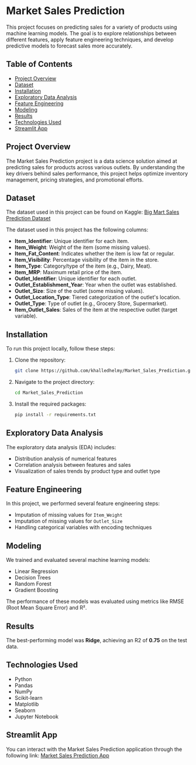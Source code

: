 # Market Sales Prediction

This project focuses on predicting sales for a variety of products using machine learning models. The goal is to explore relationships between different features, apply feature engineering techniques, and develop predictive models to forecast sales more accurately.

## Table of Contents
- [Project Overview](#project-overview)
- [Dataset](#dataset)
- [Installation](#installation)
- [Exploratory Data Analysis](#exploratory-data-analysis)
- [Feature Engineering](#feature-engineering)
- [Modeling](#modeling)
- [Results](#results)
- [Technologies Used](#technologies-used)
- [Streamlit App](#Streamlit-App)


## Project Overview
The Market Sales Prediction project is a data science solution aimed at predicting sales for products across various outlets. By understanding the key drivers behind sales performance, this project helps optimize inventory management, pricing strategies, and promotional efforts.

## Dataset
The dataset used in this project can be found on Kaggle: [Big Mart Sales Prediction Dataset](https://www.kaggle.com/datasets/shivan118/big-mart-sales-prediction-datasets)

The dataset used in this project has the following columns:
- **Item_Identifier**: Unique identifier for each item.
- **Item_Weight**: Weight of the item (some missing values).
- **Item_Fat_Content**: Indicates whether the item is low fat or regular.
- **Item_Visibility**: Percentage visibility of the item in the store.
- **Item_Type**: Category/type of the item (e.g., Dairy, Meat).
- **Item_MRP**: Maximum retail price of the item.
- **Outlet_Identifier**: Unique identifier for each outlet.
- **Outlet_Establishment_Year**: Year when the outlet was established.
- **Outlet_Size**: Size of the outlet (some missing values).
- **Outlet_Location_Type**: Tiered categorization of the outlet's location.
- **Outlet_Type**: Type of outlet (e.g., Grocery Store, Supermarket).
- **Item_Outlet_Sales**: Sales of the item at the respective outlet (target variable).

## Installation
To run this project locally, follow these steps:

1. Clone the repository:
    ```bash
    git clone https://github.com/khalledhelmy/Market_Sales_Prediction.git
    ```
2. Navigate to the project directory:
    ```bash
    cd Market_Sales_Prediction
    ```
3. Install the required packages:
    ```bash
    pip install -r requirements.txt
    ```

## Exploratory Data Analysis
The exploratory data analysis (EDA) includes:
- Distribution analysis of numerical features
- Correlation analysis between features and sales
- Visualization of sales trends by product type and outlet type

## Feature Engineering
In this project, we performed several feature engineering steps:
- Imputation of missing values for `Item_Weight`
- Imputation of missing values for `Outlet_Size`
- Handling categorical variables with encoding techniques

## Modeling
We trained and evaluated several machine learning models:
- Linear Regression
- Decision Trees
- Random Forest
- Gradient Boosting

The performance of these models was evaluated using metrics like RMSE (Root Mean Square Error) and R².

## Results
The best-performing model was **Ridge**, achieving an R2 of **0.75** on the test data.

## Technologies Used
- Python
- Pandas
- NumPy
- Scikit-learn
- Matplotlib
- Seaborn
- Jupyter Notebook

## Streamlit App
You can interact with the Market Sales Prediction application through the following link: [Market Sales Prediction App]([https://market-sales-prediction.streamlit.app/])
